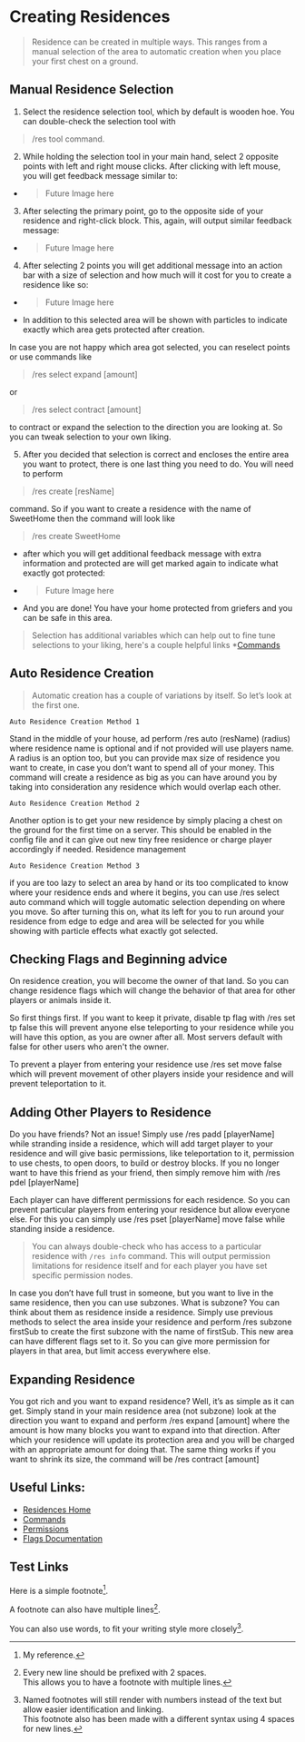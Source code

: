 # Creating Residences

> Residence can be created in multiple ways. This ranges from a manual selection of the area to automatic creation when you place your first chest on a ground.

## Manual Residence Selection

1. Select the residence selection tool, which by default is wooden hoe. You can double-check the selection tool with 
> /res tool 
command. 

2. While holding the selection tool in your main hand, select 2 opposite points with left and right mouse clicks. After clicking with left mouse, you will get feedback message similar to:
  * > Future Image here

3. After selecting the primary point, go to the opposite side of your residence and right-click block. This, again, will output similar feedback message:
  * > Future Image here

4. After selecting 2 points you will get additional message into an action bar with a size of selection and how much will it cost for you to create a residence like so:
  * > Future Image here
  * In addition to this selected area will be shown with particles to indicate exactly which area gets protected after creation. 

 In case you are not happy which area got selected, you can reselect points or use commands like
 > /res select expand [amount] 

 or 

 > /res select contract [amount] 

 to contract or expand the selection to the direction you are looking at. So you can tweak selection to your own liking. 

5. After you decided that selection is correct and encloses the entire area you want to protect, there is one last thing you need to do. You will need to perform 
 > /res create [resName] 

 command. So if you want to create a residence with the name of SweetHome then the command will look like 
 > /res create SweetHome 

   * after which you will get additional feedback message with extra information and protected are will get marked again to indicate what exactly got  protected:
  * > Future Image here

* And you are done! You have your home protected from griefers and you can be safe in this area.
 > Selection has additional variables which can help out to fine tune selections to your liking, here's a couple helpful links
  *[Commands](/Commands.md#creation-commands)

## Auto Residence Creation
> Automatic creation has a couple of variations by itself. So let’s look at the first one. 

`Auto Residence Creation Method 1`

Stand in the middle of your house, ad perform /res auto (resName) (radius) where residence name is optional and if not provided will use players name. A radius is an option too, but you can provide max size of residence you want to create, in case you don’t want to spend all of your money. This command will create a residence as big as you can have around you by taking into consideration any residence which would overlap each other. 

`Auto Residence Creation Method 2`

Another option is to get your new residence by simply placing a chest on the ground for the first time on a server. This should be enabled in the config file and it can give out new tiny free residence or charge player accordingly if needed.
Residence management

`Auto Residence Creation Method 3`

if you are too lazy to select an area by hand or its too complicated to know where your residence ends and where it begins, you can use /res select auto command which will toggle automatic selection depending on where you move. So after turning this on, what its left for you to run around your residence from edge to edge and area will be selected for you while showing with particle effects what exactly got selected. 

## Checking Flags and Beginning advice

On residence creation, you will become the owner of that land. So you can change residence flags which will change the behavior of that area for other players or animals inside it.

So first things first. If you want to keep it private, disable tp flag with /res set tp false this will prevent anyone else teleporting to your residence while you will have this option, as you are owner after all. Most servers default with false for other users who aren't the owner.

To prevent a player from entering your residence use /res set move false which will prevent movement of other players inside your residence and will prevent teleportation to it.

## Adding Other Players to Residence

Do you have friends? Not an issue! Simply use /res padd [playerName] while stranding inside a residence, which will add target player to your residence and will give basic permissions, like teleportation to it, permission to use chests, to open doors, to build or destroy blocks. If you no longer want to have this friend as your friend, then simply remove him with /res pdel [playerName] 

Each player can have different permissions for each residence. So you can prevent particular players from entering your residence but allow everyone else. For this you can simply use /res pset [playerName] move false while standing inside a residence.

> You can always double-check who has access to a particular residence with `/res info` command. This will output permission limitations for residence itself and for each player you have set specific permission nodes. 

In case you don’t have full trust in someone, but you want to live in the same residence, then you can use subzones. What is subzone? You can think about them as residence inside a residence. Simply use previous methods to select the area inside your residence and perform /res subzone firstSub to create the first subzone with the name of firstSub. This new area can have different flags set to it. So you can give more permission for players in that area, but limit access everywhere else.

## Expanding Residence

You got rich and you want to expand residence? Well, it’s as simple as it can get. Simply stand in your main residence area (not subzone) look at the direction you want to expand and perform /res expand [amount] where the amount is how many blocks you want to expand into that direction. After which your residence will update its protection area and you will be charged with an appropriate amount for doing that. The same thing works if you want to shrink its size, the command will be /res contract [amount]

## Useful Links:
* [Residences Home](/README.md)
* [Commands](/Commands.md)
* [Permissions](/Permissions.md)
* [Flags Documentation](/Flags-Documentation.md)

## Test Links
Here is a simple footnote[^1].

A footnote can also have multiple lines[^2].  

You can also use words, to fit your writing style more closely[^note].

[^1]: My reference.
[^2]: Every new line should be prefixed with 2 spaces.  
  This allows you to have a footnote with multiple lines.
[^note]:
    Named footnotes will still render with numbers instead of the text but allow easier identification and linking.  
    This footnote also has been made with a different syntax using 4 spaces for new lines.
